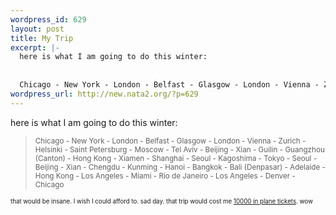 ```yaml
--- 
wordpress_id: 629
layout: post
title: My Trip
excerpt: |-
  here is what I am going to do this winter: 
  
  
  Chicago - New York - London - Belfast - Glasgow - London - Vienna - Zurich - Helsinki - Saint Petersburg - Moscow - Tel Aviv - Beijing - Xian - Guilin - Guangzhou (Canton) - Hong Kong - Xiamen - Shanghai - Seoul - Kagoshima - Tokyo - Seoul - Beijing - Xian - Chengdu - Kunming - Hanoi - Bangkok - Bali (Denpasar) - Adelaide - Hong ...
wordpress_url: http://new.nata2.org/?p=629
---
```

here is what I am going to do this winter: 

<blockquote><small>
Chicago - New York - London - Belfast - Glasgow - London - Vienna - Zurich - Helsinki - Saint Petersburg - Moscow - Tel Aviv - Beijing - Xian - Guilin - Guangzhou (Canton) - Hong Kong - Xiamen - Shanghai - Seoul - Kagoshima - Tokyo - Seoul - Beijing - Xian - Chengdu - Kunming - Hanoi - Bangkok - Bali (Denpasar) - Adelaide - Hong Kong - Los Angeles - Miami - Rio de Janeiro - Los Angeles - Denver - Chicago 
<small>
</blockquote>

that would be insane. I wish I could afford to. sad day. that trip would cost me <a href="http://www.bootsnall.com/">10000 in plane tickets</a>. wow
